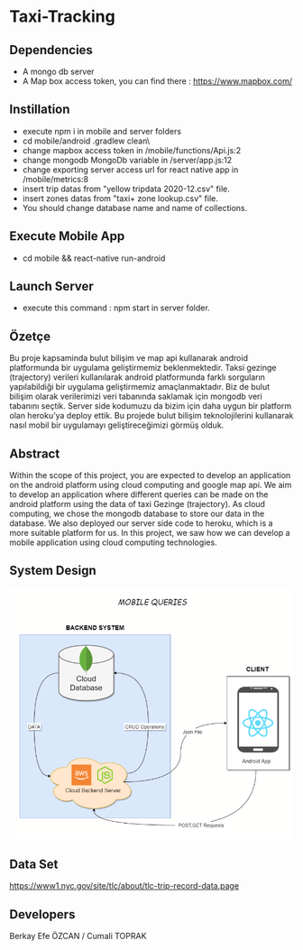 # Taxi-Tracking 

## Dependencies 
- A mongo db server 
- A Map box access token, you can find there : https://www.mapbox.com/

## Instillation
- execute npm i in mobile and server folders 
- cd mobile/android .gradlew clean\
- change mapbox access token in /mobile/functions/Api.js:2
- change mongodb MongoDb variable in  /server/app.js:12 
- change exporting server access url for react native app in /mobile/metrics:8
- insert trip datas from "yellow tripdata 2020-12.csv" file.
- insert zones datas from "taxi+ zone lookup.csv" file.
- You should change database name and name of collections.

## Execute Mobile App 
- cd mobile && react-native run-android

## Launch Server 
- execute this command : npm start in server folder.

## Özetçe 
Bu proje kapsaminda bulut bilişim ve map api kullanarak android platformunda bir uygulama geliştirmemiz beklenmektedir. Taksi gezinge (trajectory) verileri kullanılarak android platformunda farklı sorguların yapılabildiği bir uygulama geliştirmemiz amaçlanmaktadır. Biz de bulut bilişim olarak verilerimizi veri tabanında saklamak için mongodb veri tabanını seçtik. Server side kodumuzu da bizim için daha uygun bir platform olan heroku’ya deploy ettik. Bu projede bulut bilişim teknolojilerini kullanarak nasıl mobil bir uygulamayı geliştireceğimizi görmüş olduk.

## Abstract
Within the scope of this project, you are expected to develop an application on the android platform using cloud computing and google map api. We aim to develop an application where different queries can be made on the android platform using the data of taxi Gezinge (trajectory). As cloud computing, we chose the mongodb database to store our data in the database. We also deployed our server side code to heroku, which is a more suitable platform for us. In this project, we saw how we can develop a mobile application using cloud computing technologies.

## System Design 
![systemDesign](sistemTasarimi.png)

## Data Set
https://www1.nyc.gov/site/tlc/about/tlc-trip-record-data.page

## Developers 
Berkay Efe ÖZCAN / Cumali TOPRAK

